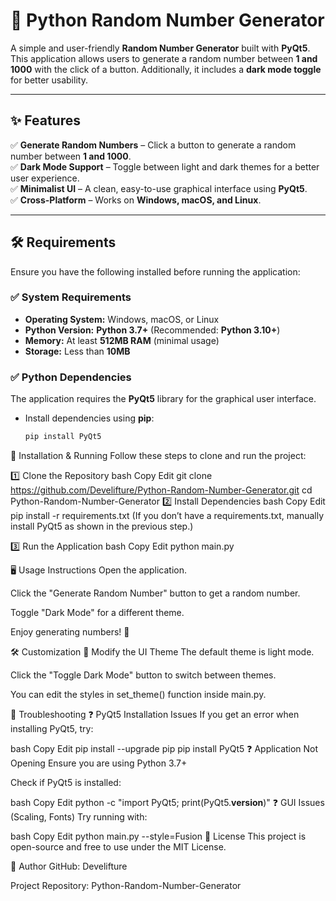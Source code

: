 # 🎲 Python Random Number Generator  

A simple and user-friendly **Random Number Generator** built with **PyQt5**. This application allows users to generate a random number between **1 and 1000** with the click of a button. Additionally, it includes a **dark mode toggle** for better usability.  

---

## ✨ Features  

✅ **Generate Random Numbers** – Click a button to generate a random number between **1 and 1000**.  
✅ **Dark Mode Support** – Toggle between light and dark themes for a better user experience.  
✅ **Minimalist UI** – A clean, easy-to-use graphical interface using **PyQt5**.  
✅ **Cross-Platform** – Works on **Windows, macOS, and Linux**.  

---

## 🛠️ Requirements  

Ensure you have the following installed before running the application:  

### ✅ System Requirements  
- **Operating System:** Windows, macOS, or Linux  
- **Python Version:** **Python 3.7+** (Recommended: **Python 3.10+**)  
- **Memory:** At least **512MB RAM** (minimal usage)  
- **Storage:** Less than **10MB**  

### ✅ Python Dependencies  
The application requires the **PyQt5** library for the graphical user interface.  

- Install dependencies using **pip**:  
  ```bash
  pip install PyQt5
🚀 Installation & Running
Follow these steps to clone and run the project:

1️⃣ Clone the Repository
bash
Copy
Edit
git clone https://github.com/Develifture/Python-Random-Number-Generator.git
cd Python-Random-Number-Generator
2️⃣ Install Dependencies
bash
Copy
Edit
pip install -r requirements.txt
(If you don’t have a requirements.txt, manually install PyQt5 as shown in the previous step.)

3️⃣ Run the Application
bash
Copy
Edit
python main.py


🖥️ Usage Instructions
Open the application.

Click the "Generate Random Number" button to get a random number.

Toggle "Dark Mode" for a different theme.

Enjoy generating numbers! 🎉


🛠️ Customization
🎨 Modify the UI Theme
The default theme is light mode.

Click the "Toggle Dark Mode" button to switch between themes.

You can edit the styles in set_theme() function inside main.py.

🐞 Troubleshooting
❓ PyQt5 Installation Issues
If you get an error when installing PyQt5, try:

bash
Copy
Edit
pip install --upgrade pip
pip install PyQt5
❓ Application Not Opening
Ensure you are using Python 3.7+

Check if PyQt5 is installed:

bash
Copy
Edit
python -c "import PyQt5; print(PyQt5.__version__)"
❓ GUI Issues (Scaling, Fonts)
Try running with:

bash
Copy
Edit
python main.py --style=Fusion
📜 License
This project is open-source and free to use under the MIT License.

👤 Author
GitHub: Develifture

Project Repository: Python-Random-Number-Generator
